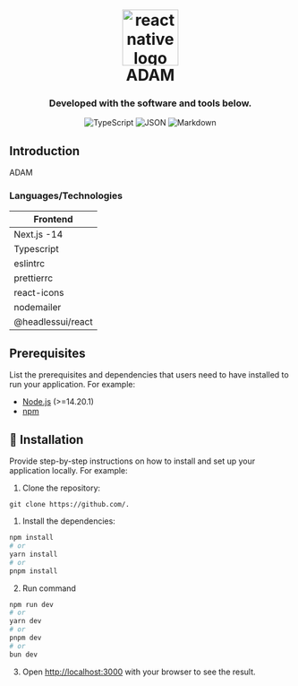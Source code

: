<div align="center">

<h1 align="center">

<img src="https://reactnative.dev/img/header_logo.svg" height="100" width="100" alt="reactnative logo" title="React Native" />

<br>
ADAM

</h1>

<h3> Developed with the software and tools below.</h3>


<p align="center">

<img src="https://img.shields.io/badge/TypeScript-3178C6.svg?style&logo=TypeScript&logoColor=white" alt="TypeScript" />

<img src="https://img.shields.io/badge/JSON-000000.svg?style&logo=JSON&logoColor=white" alt="JSON" />

<img src="https://img.shields.io/badge/Markdown-000000.svg?style&logo=Markdown&logoColor=white" alt="Markdown" />

</p>

</div>


## Introduction

ADAM

### Languages/Technologies

| Frontend                     |
| ---------------------------- |
| Next.js -14                  |
| Typescript                   |
| eslintrc                     |
| prettierrc                   |
| react-icons                  |
| nodemailer                   |
| @headlessui/react            |

## Prerequisites

List the prerequisites and dependencies that users need to have installed to run your application. For example:

- [Node.js](https://nodejs.org/) (>=14.20.1)
- [npm](https://www.npmjs.com/)

## 🔧 Installation

Provide step-by-step instructions on how to install and set up your application locally. For example:

1. Clone the repository:

```git clone https://github.com/.```

1. Install the dependencies:

```bash
npm install
# or
yarn install
# or
pnpm install
```

2. Run command

```bash
npm run dev
# or
yarn dev
# or
pnpm dev
# or
bun dev
```

3. Open [http://localhost:3000](http://localhost:3000) with your browser to see the result.
